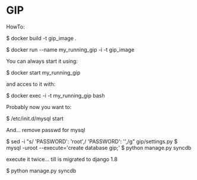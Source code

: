 # GIP
HowTo:

$ docker build -t gip_image .

$ docker run  --name my_running_gip -i -t gip_image

You can always start it using:

$ docker start my_running_gip

and acces to it with:

$ docker exec -i -t my_running_gip bash

Probably now you want to:

$ /etc/init.d/mysql start

And... remove passwd for mysql

$ sed -i "s/        'PASSWORD': 'root',/        'PASSWORD': '',/g" gip/settings.py
$ mysql -uroot --execute='create database gip;'
$ python manage.py syncdb

execute it twice... till is migrated to django 1.8

$ python manage.py syncdb
